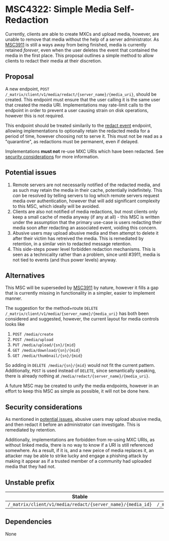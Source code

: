 # MSC4322: Simple Media Self-Redaction

Currently, clients are able to create MXCs and upload media, however, are unable to remove that
media without the help of a server administrator. As [MSC3911][3911] is still a ways away from being
finished, media is currently retained *forever*, even when the user deletes the event that
contained the media in the first place. This proposal outlines a simple method to allow clients
to redact their media at their discretion.

## Proposal

A new endpoint, `POST /_matrix/client/v1/media/redact/{server_name}/{media_uri}`, should be created.
This endpoint must ensure that the user calling it is the same user that created the media URI.
Implementations may rate-limit calls to the endpoint in order to prevent a user
causing strain on disk operations, however this is not required.

This endpoint should be treated similarily to the [redact event][spec_redact] endpoint, allowing
implementations to optionally retain the redacted media for a period of time, however choosing
not to serve it. This must not be read as a "quarantine", as redactions must be permanent, even
if delayed.

Implementations **must not** re-use MXC URIs which have been redacted.
See [security considerations](#security-considerations) for more information.

## Potential issues

1. Remote servers are not necessarily notified of the redacted media, and as such may retain
   the media in their cache, potentially indefinitely. This *can* be resolved by telling
   servers to log which remote servers request media over authentication, however that will
   add significant complexity to this MSC, which ideally will be avoided.
2. Clients are also not notified of media redactions, but most clients only keep a small
   cache of media anyway (if any at all) - this MSC is written under the assumption that the
   primary use-case is users redacting their media soon after redacting an associated event,
   voiding this concern.
3. Abusive users may upload abusive media and then attempt to delete it after their victim
   has retreived the media. This is remediated by retention, in a similar vein to redacted
   message retention.
4. This side-steps power level forbidden redaction mechanisms. This is seen as a
   technicality rather than a problem, since until #3911, media is not tied to events
   (and thus power levels) anyway.

## Alternatives

This MSC will be superseded by [MSC3911][3911] by nature, however it fills a gap that is currently
missing in functionality in a simpler, easier to implement manner.

The suggestion for the method+route `DELETE /_matrix/client/v1/media/{server_name}/{media_uri}`
has both been considered and suggested, however, the current layout for media controls looks like

1. `POST /media/create`
2. `POST /media/upload`
3. `PUT /media/upload/{sn}/{mid}`
4. `GET /media/download/{sn}/{mid}`
5. `GET /media/thumbnail/{sn}/{mid}`

So adding in `DELETE /media/{sn}/{mid}` would not fit the current pattern. Additionally,
`POST` is used instead of `DELETE`, since semantically speaking, there is already nothing at
`/media/redact/{server_name}/{media_uri}`.

A future MSC may be created to unify the media endpoints, however in an effort to keep this MSC
as simple as possible, it will not be done here.

## Security considerations

As mentioned in [potential issues](#potential-issues), abusive users may upload abusive media,
and then redact it before an administrator can investigate. This is remediated by retention.

Additionally, implementations are forbidden from re-using MXC URIs, as without linked media,
there is no way to know if a URI is still referenced somewhere. As a result, if it is, and a new
peice of media replaces it, an attacker may be able to strike lucky and engage a phishing attack
by making it appear as if a trusted member of a community had uploaded media that they had not.

## Unstable prefix

| Stable | Unstable replacement |
| ------ | -------------------- |
| `/_matrix/client/v1/media/redact/{server_name}/{media_id}` | `/_matrix/client/unstable/uk.timedout.msc4322/media/redact/{server_name}/{media_id}` |

## Dependencies

None

<!--        -->

[3911]: https://github.com/matrix-org/matrix-spec-proposals/pull/3911
[spec_redact]: https://spec.matrix.org/v1.15/client-server-api/#put_matrixclientv3roomsroomidredacteventidtxnid
